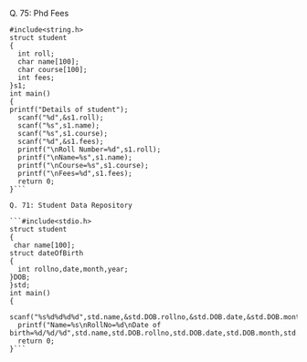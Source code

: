 Q. 75: Phd Fees
```#include <stdio.h>
#include<string.h>
struct student
{
  int roll;
  char name[100];
  char course[100];
  int fees;
}s1;  
int main()
{
printf("Details of student");
  scanf("%d",&s1.roll);
  scanf("%s",s1.name);
  scanf("%s",s1.course);
  scanf("%d",&s1.fees);
  printf("\nRoll Number=%d",s1.roll);
  printf("\nName=%s",s1.name);
  printf("\nCourse=%s",s1.course);
  printf("\nFees=%d",s1.fees);
  return 0;
}```

Q. 71: Student Data Repository

```#include<stdio.h>
struct student
{
 char name[100];
struct dateOfBirth
{
  int rollno,date,month,year;
}DOB;
}std;
int main()
{
  scanf("%s%d%d%d%d",std.name,&std.DOB.rollno,&std.DOB.date,&std.DOB.month,&std.DOB.year);
  printf("Name=%s\nRollNo=%d\nDate of birth=%d/%d/%d",std.name,std.DOB.rollno,std.DOB.date,std.DOB.month,std.DOB.year);
  return 0;
}```
